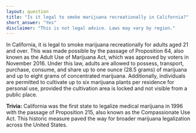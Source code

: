 ```yaml
---
layout: question
title: "Is it legal to smoke marijuana recreationally in California?"
short_answer: "Yes"
disclaimer: "This is not legal advice. Laws may vary by region."
---
```


In California, it is legal to smoke marijuana recreationally for adults aged 21 and over. This was made possible by the passage of Proposition 64, also known as the Adult Use of Marijuana Act, which was approved by voters in November 2016. Under this law, adults are allowed to possess, transport, purchase, consume, and share up to one ounce (28.5 grams) of marijuana and up to eight grams of concentrated marijuana. Additionally, individuals are permitted to cultivate up to six marijuana plants per residence for personal use, provided the cultivation area is locked and not visible from a public place.

**Trivia:** California was the first state to legalize medical marijuana in 1996 with the passage of Proposition 215, also known as the Compassionate Use Act. This historic measure paved the way for broader marijuana legalization across the United States.
